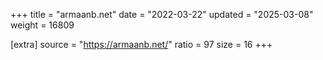 +++
title = "armaanb.net"
date = "2022-03-22"
updated = "2025-03-08"
weight = 16809

[extra]
source = "https://armaanb.net/"
ratio = 97
size = 16
+++
